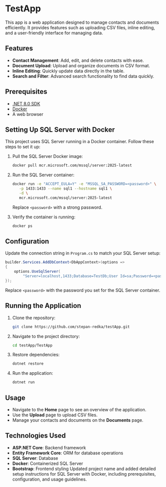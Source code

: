 # TestApp

This app is a web application designed to manage contacts and documents efficiently. It provides features such as uploading CSV files, inline editing, and a user-friendly interface for managing data.

## Features
- **Contact Management**: Add, edit, and delete contacts with ease.
- **Document Upload**: Upload and organize documents in CSV format.
- **Inline Editing**: Quickly update data directly in the table.
- **Search and Filter**: Advanced search functionality to find data quickly.

## Prerequisites
- [.NET 8.0 SDK](https://dotnet.microsoft.com/)
- [Docker](https://www.docker.com/)
- A web browser

## Setting Up SQL Server with Docker
This project uses SQL Server running in a Docker container. Follow these steps to set it up:

1. Pull the SQL Server Docker image:
   ```bash
   docker pull mcr.microsoft.com/mssql/server:2025-latest
   ```

2. Run the SQL Server container:
   ```bash
   docker run -e "ACCEPT_EULA=Y" -e "MSSQL_SA_PASSWORD=<password>" \
      -p 1433:1433 --name sql1 --hostname sql1 \
      -d \
      mcr.microsoft.com/mssql/server:2025-latest
   ```
   Replace `<password>` with a strong password.

3. Verify the container is running:
   ```bash
   docker ps
   ```

## Configuration
Update the connection string in `Program.cs` to match your SQL Server setup:
```csharp
builder.Services.AddDbContext<DbAppContext>(options =>
{
    options.UseSqlServer(
        "Server=localhost,1433;Database=TestDb;User Id=sa;Password=<password>;TrustServerCertificate=True");
});
```
Replace `<password>` with the password you set for the SQL Server container.

## Running the Application
1. Clone the repository:
   ```bash
   git clone https://github.com/stepan-redka/testApp.git
   ```

2. Navigate to the project directory:
   ```bash
   cd testApp/TestApp
   ```

3. Restore dependencies:
   ```bash
   dotnet restore
   ```

4. Run the application:
   ```bash
   dotnet run
   ```

## Usage
- Navigate to the **Home** page to see an overview of the application.
- Use the **Upload** page to upload CSV files.
- Manage your contacts and documents on the **Documents** page.

## Technologies Used
- **ASP.NET Core**: Backend framework
- **Entity Framework Core**: ORM for database operations
- **SQL Server**: Database
- **Docker**: Containerized SQL Server
- **Bootstrap**: Frontend styling
Updated project name and added detailed setup instructions for SQL Server with Docker, including prerequisites, configuration, and usage guidelines.
